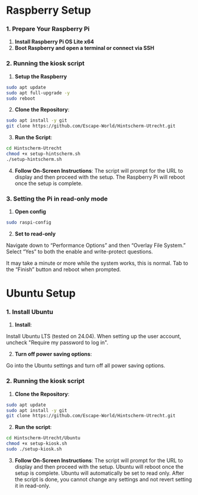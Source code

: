 # Raspberry Setup

### 1\. Prepare Your Raspberry Pi

1.  **Install Raspberry Pi OS Lite x64**
2.  **Boot Raspberry and open a terminal or connect via SSH**

### 2\. Running the kiosk script

1. **Setup the Raspberry**

```bash
sudo apt update
sudo apt full-upgrade -y
sudo reboot
```

2.  **Clone the Repository**:
    
```bash
sudo apt install -y git
git clone https://github.com/Escape-World/Hintscherm-Utrecht.git
```

3.  **Run the Script**:

```bash
cd Hintscherm-Utrecht
chmod +x setup-hintscherm.sh
./setup-hintscherm.sh
```
    
4.  **Follow On-Screen Instructions**: 
The script will prompt for the URL to display and then proceed with the setup. The Raspberry Pi will reboot once the setup is complete.

### 3\. Setting the Pi in read-only mode

1. **Open config**

```bash
sudo raspi-config
```

2. **Set to read-only**

Navigate down to “Performance Options” and then “Overlay File System.” 
Select “Yes” to both the enable and write-protect questions.

It may take a minute or more while the system works, this is normal. 
Tab to the “Finish” button and reboot when prompted.


# Ubuntu Setup

### 1\. Install Ubuntu

1.  **Install**:

Install Ubuntu LTS (tested on 24.04). When setting up the user account, uncheck "Require my password to log in".

2.  **Turn off power saving options**:

Go into the Ubuntu settings and turn off all power saving options.

### 2\. Running the kiosk script

1.  **Clone the Repository**:

```bash
sudo apt update
sudo apt install -y git
git clone https://github.com/Escape-World/Hintscherm-Utrecht.git
```

2.  **Run the script**:

```bash
cd Hintscherm-Utrecht/Ubuntu
chmod +x setup-kiosk.sh
sudo ./setup-kiosk.sh
```

3.  **Follow On-Screen Instructions**: 
The script will prompt for the URL to display and then proceed with the setup. Ubuntu will reboot once the setup is complete.
Ubuntu will automatically be set to read only. After the script is done, you cannot change any settings and not revert setting it in read-only. 